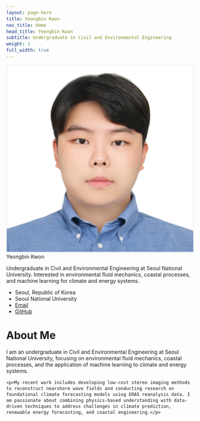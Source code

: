 ```yaml
---
layout: page-hero
title: Yeongbin Kwon
nav_title: Home
head_title: Yeongbin Kwon
subtitle: Undergraduate in Civil and Environmental Engineering
weight: 1
full_width: true
---
```

<!-- Load icon sets if not already loaded -->
<link href="https://cdnjs.cloudflare.com/ajax/libs/font-awesome/6.5.0/css/all.min.css" rel="stylesheet">
<link href="https://cdn.jsdelivr.net/npm/academicons@1.9.4/css/academicons.min.css" rel="stylesheet">

<div class="page-wrapper">

  <!-- Sidebar -->
  <div class="mini-sidebar">
    <img class="avatar" src="assets/img/YBKwon.jpg" alt="Yeongbin Kwon">
    <div class="name">Yeongbin Kwon</div>
    <p class="bio">Undergraduate in Civil and Environmental Engineering at Seoul National University. Interested in environmental fluid mechanics, coastal processes, and machine learning for climate and energy systems.</p>
    <ul>
      <li><i class="fa-solid fa-location-dot"></i> Seoul, Republic of Korea</li>
      <li><i class="fa-solid fa-building-columns"></i> Seoul National University</li>
      <li><i class="fa-solid fa-envelope"></i> <a href="mailto:ybkwon04@snu.ac.kr">Email</a></li>
      <!-- <li><i class="ai ai-google-scholar"></i> <a href="https://scholar.google.com/">Google Scholar</a></li>
      <li><i class="ai ai-orcid"></i> <a href="https://orcid.org/">ORCID</a></li> -->
      <li><i class="fa-brands fa-github"></i> <a href="https://github.com/Zeugnis04/">GitHub</a></li>
      <!-- <li><i class="fa-brands fa-bluesky"></i> <a href="https://bsky.app/">Bluesky</a></li> -->
    </ul>
  </div>

  <!-- Main content -->
  <div class="main-content">
    <h1>About Me</h1>
    <p>I am an undergraduate in Civil and Environmental Engineering at Seoul National University, focusing on environmental fluid mechanics, coastal processes, and the application of machine learning to climate and energy systems.</p>

    <p>My recent work includes developing low-cost stereo imaging methods to reconstruct nearshore wave fields and conducting research on foundational climate forecasting models using ERA5 reanalysis data. I am passionate about combining physics-based understanding with data-driven techniques to address challenges in climate prediction, renewable energy forecasting, and coastal engineering.</p>
  </div>

</div>
